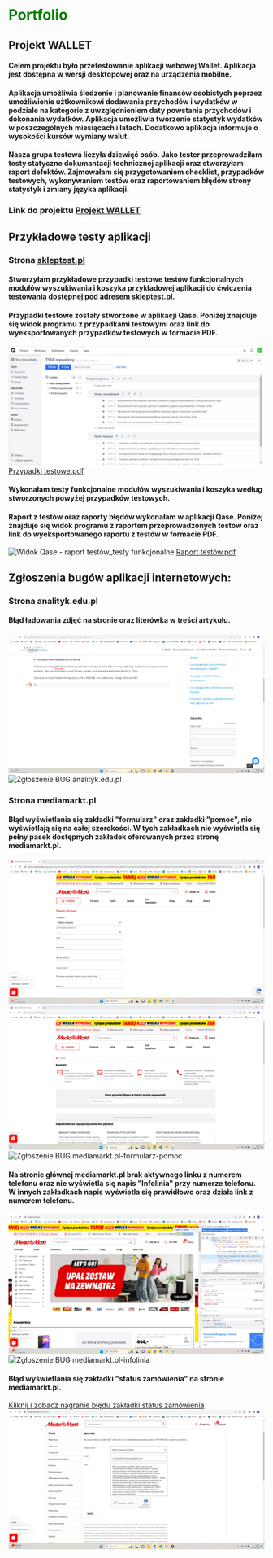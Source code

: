 <h1 style="color: green" style="teskt-align: center"> Portfolio</h1>

<diV>

<h2>Projekt WALLET</h2>
<h4> Celem projektu było przetestowanie aplikacji webowej Wallet. Aplikacja jest dostępna w wersji desktopowej oraz na urządzenia mobilne.
</h4>
<h4>
Aplikacja umożliwia śledzenie i planowanie finansów osobistych poprzez umożliwienie użtkownikowi dodawania przychodów i wydatków w podziale na kategorie z uwzględnieniem daty powstania przychodów i dokonania wydatków. Aplikacja umożliwia tworzenie statystyk wydatków w poszczególnych miesiącach i latach. Dodatkowo aplikacja informuje o wysokości kursów wymiany walut.
</h4>
<h4>
Nasza grupa testowa liczyła dziewięć osób. Jako tester przeprowadziłam testy statyczne dokumantacji technicznej aplikacji oraz stworzyłam raport defektów.
Zajmowałam się przygotowaniem checklist, przypadków testowych, wykonywaniem testów oraz raportowaniem błędów strony statystyk i zmiany języka aplikacji.
</h4>
<h3>Link do projektu <a href="https://drive.google.com/drive/folders/1QmIuSWCe7IZAZM1sDD7XqpJaaPzwz_41?usp=sharing"> Projekt WALLET</a> </h3>

</div>

<h2>Przykładowe testy aplikacji</h2>

<div>

<h3>Strona <a href="https://skleptest.pl/"> skleptest.pl</a> </h3>
<h4>Stworzyłam przykładowe przypadki testowe testów funkcjonalnych modułów wyszukiwania i koszyka przykładowej aplikacji do ćwiczenia testowania dostępnej pod adresem <a href="https://skleptest.pl/"> skleptest.pl</a>.</h4>
<h4>Przypadki testowe zostały stworzone w aplikacji Qase. Poniżej znajduje się widok programu z przypadkami testowymi oraz link do wyeksportowanych przypadków testowych w formacie PDF.</h4>
<img src="Widok Qase - przypadki testowe_testy funkcjonalne.jpg" alt="Widok Qase - przypadki testowe_testy funkcjonalne">
<a href="https://drive.google.com/file/d/1EjmZE_hDEAJ_RTAVuke8repvLgvmuTc1/view?usp=sharing">Przypadki testowe.pdf</a>
<h4>Wykonałam testy funkcjonalne modułów wyszukiwania i koszyka według stworzonych powyżej przypadków testowych. </h4>
<h4>Raport z testów oraz raporty błędów wykonałam w aplikacji Qase. Poniżej znajduje się widok programu z raportem przeprowadzonych testów oraz link do wyeksportowanego raportu z testów w formacie PDF.</h4>
<img src="Widok Qase - rapoty testów_testy funkcjonalne.jpg" alt="Widok Qase - raport testów_testy funkcjonalne">
<a href="https://drive.google.com/file/d/14Z19iygYIReb9xAE3DcCuKzPSMZ3WJIR/view?usp=sharing">Raport testów.pdf</a>

</div>

<h2> Zgłoszenia bugów aplikacji internetowych:</h2>

<div>

<h3>Strona analityk.edu.pl</h3>
<h4>Błąd ładowania zdjęć na stronie oraz literówka w treści artykułu.</h4>
<img src="BUG - analityk.edu.pl.png" alt="BUG analityk.edu.pl">
<img src="BUG_zgłoszenie - analityk.edu.pl.png" alt="Zgłoszenie BUG analityk.edu.pl">

</div>

<div>

<h3>Strona mediamarkt.pl</h3>
<h4>Błąd wyświetlania się zakładki "formularz" oraz zakładki "pomoc", nie wyświetlają się na całej szerokości. W tych zakładkach nie wyświetla się pełny pasek dostępnych zakładek oferowanych przez stronę mediamarkt.pl.</h4>
<img src="BUG - mediamarkt.pl-formularz.png" alt="BUG mediamarkt.pl-formularz">
<img src="BUG - mediamarkt.pl-pomoc.png" alt="BUG mediamarkt.pl-pomoc">
<img src="BUG_zgłoszenie - mediamarkt.pl-formularz-pomoc.png" alt="Zgłoszenie BUG mediamarkt.pl-formularz-pomoc">
<h4>Na stronie głównej mediamarkt.pl brak aktywnego linku z numerem telefonu oraz nie wyświetla się napis "Infolinia" przy numerze telefonu. W innych zakładkach napis wyświetla się prawidłowo oraz działa link z numerem telefonu.</h4>
<img src="BUG - mediamarkt.pl-infolinia.png" alt="BUG mediamarkt.pl-infolinia">
<img src="BUG_zgłoszenie - mediamarkt.pl-infolinia.png" alt="Zgłoszenie BUG mediamarkt.pl-infolinia">
<h4>Błąd wyświetlania się zakładki "status zamówienia" na stronie mediamarkt.pl.</h4>
<a href="https://imgur.com/a/e2UYqPW">Kliknij i zobacz nagranie błędu zakładki status zamówienia</a>
<img src="BUG_zgłoszenie - mediamarkt.pl-status zamówienia.png" alt="Zgłoszenie BUG mediamarkt.pl-status zamówienia">

</div>
